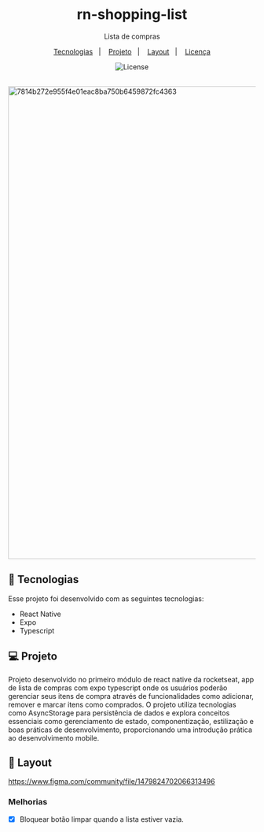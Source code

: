 <h1 align="center"> rn-shopping-list </h1>

<p align="center">
Lista de compras <br/>
</p>

<p align="center">
  <a href="#-tecnologias">Tecnologias</a>&nbsp;&nbsp;&nbsp;|&nbsp;&nbsp;&nbsp;
  <a href="#-projeto">Projeto</a>&nbsp;&nbsp;&nbsp;|&nbsp;&nbsp;&nbsp;
  <a href="#-layout">Layout</a>&nbsp;&nbsp;&nbsp;|&nbsp;&nbsp;&nbsp;
  <a href="#memo-licença">Licença</a>
</p>

<p align="center">
  <img alt="License" src="https://img.shields.io/static/v1?label=license&message=MIT&color=49AA26&labelColor=000000">
</p>

<br>

<img width="1920" height="960" alt="7814b272e955f4e01eac8ba750b6459872fc4363" src="https://github.com/user-attachments/assets/3486ca91-4bfb-47a1-8504-864764dc05d7" />


## 🚀 Tecnologias

Esse projeto foi desenvolvido com as seguintes tecnologias:

- React Native
- Expo
- Typescript

## 💻 Projeto

Projeto desenvolvido no primeiro módulo de react native da rocketseat, app de lista de compras com expo typescript onde os usuários poderão gerenciar seus itens de compra através de funcionalidades como adicionar, remover e marcar itens como comprados. O projeto utiliza tecnologias como AsyncStorage para persistência de dados e explora conceitos essenciais como gerenciamento de estado, componentização, estilização e boas práticas de desenvolvimento, proporcionando uma introdução prática ao desenvolvimento mobile.

## 🎨 Layout
https://www.figma.com/community/file/1479824702066313496


### Melhorias 

- [x] Bloquear botão limpar quando a lista estiver vazia.